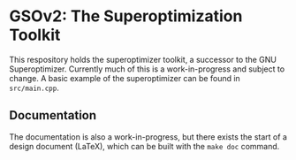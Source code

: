 # GSOv2: The Superoptimization Toolkit

This respository holds the superoptimizer toolkit, a successor to the GNU Superoptimizer. Currently much of this is a work-in-progress and subject to change. A basic example of the superoptimizer can be found in `src/main.cpp`.

## Documentation

The documentation is also a work-in-progress, but there exists the start of a design document (LaTeX), which can be built with the `make doc` command.
